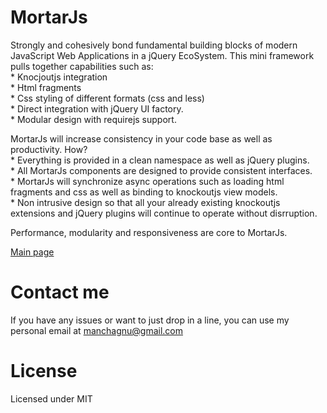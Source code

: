 MortarJs
========

<p>Strongly and cohesively bond fundamental building blocks of modern JavaScript Web Applications in a jQuery EcoSystem.  This mini framework pulls together capabilities such as: <br>
* Knocjoutjs integration <br>
* Html fragments <br>
* Css styling of different formats (css and less) <br>
* Direct integration with jQuery UI factory. <br>
* Modular design with requirejs support. <br>

<p> MortarJs will increase consistency in your code base as well as productivity.  How? <br>
* Everything is provided in a clean namespace as well as jQuery plugins. <br>
* All MortarJs components are designed to provide consistent interfaces. <br>
* MortarJs will synchronize async operations such as loading html fragments and css as well as binding to knockoutjs view models. <br>
* Non intrusive design so that all your already existing knockoutjs extensions and jQuery plugins will continue to operate without disrruption. <br>

<p> Performance, modularity and responsiveness are core to MortarJs.

<p>
<a href="http://miguelcastillo.github.io/MortarJs/" target="mortarjs">Main page</a>


Contact me
===============

If you have any issues or want to just drop in a line, you can use my personal email at manchagnu@gmail.com


License
===============

Licensed under MIT
